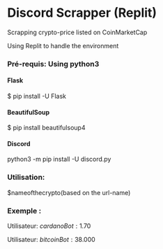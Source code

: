 # Discord Scrapper (Replit)

Scrapping crypto-price listed on CoinMarketCap

Using Replit to handle the environment

### Pré-requis: Using python3

#### Flask
$ pip install -U Flask

#### BeautifulSoup
$ pip install beautifulsoup4

#### Discord
python3 -m pip install -U discord.py


### Utilisation:

$nameofthecrypto(based on the url-name)

### Exemple :

Utilisateur: $cardano  
Bot: 1.70$

Utilisateur: $bitcoin  
Bot: 38.000$